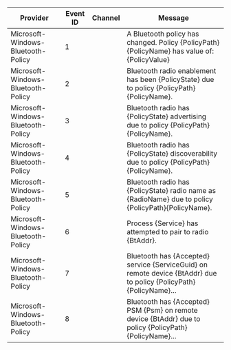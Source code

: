 Provider                            |  Event ID  |  Channel  |  Message
------------------------------------|------------|-----------|---------------------------------------------------------------------------------------------------------------------
Microsoft-Windows-Bluetooth-Policy  |  1         |           |  A Bluetooth policy has changed.  Policy {PolicyPath}\{PolicyName} has value of: {PolicyValue}
Microsoft-Windows-Bluetooth-Policy  |  2         |           |  Bluetooth radio enablement has been {PolicyState} due to policy {PolicyPath}\{PolicyName}.
Microsoft-Windows-Bluetooth-Policy  |  3         |           |  Bluetooth radio has {PolicyState} advertising due to policy {PolicyPath}\{PolicyName}.
Microsoft-Windows-Bluetooth-Policy  |  4         |           |  Bluetooth radio has {PolicyState} discoverability due to policy {PolicyPath}\{PolicyName}.
Microsoft-Windows-Bluetooth-Policy  |  5         |           |  Bluetooth radio has {PolicyState} radio name as {RadioName} due to policy {PolicyPath}\{PolicyName}.
Microsoft-Windows-Bluetooth-Policy  |  6         |           |  Process {Service} has attempted to pair to radio {BtAddr}.
Microsoft-Windows-Bluetooth-Policy  |  7         |           |  Bluetooth has {Accepted} service {ServiceGuid} on remote device {BtAddr} due to policy {PolicyPath}\{PolicyName}...
Microsoft-Windows-Bluetooth-Policy  |  8         |           |  Bluetooth has {Accepted} PSM {Psm} on remote device {BtAddr} due to policy {PolicyPath}\{PolicyName}...